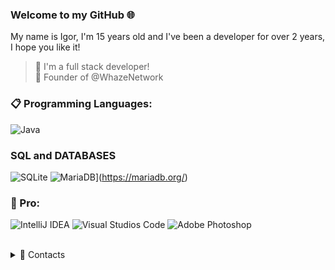 ### Welcome to my GitHub 🌐

My name is Igor, I'm 15 years old and I've been a developer for over 2 years, I hope you like it!

> 🔭 I'm a full stack developer! <br/>
> 💼 Founder of @WhazeNetwork

### 📋 Programming Languages:
   ![Java](https://img.shields.io/badge/Java-ED8B00?style=for-the-badge&logo=openjdk&logoColor=white)

### SQL and DATABASES

  ![SQLite](https://img.shields.io/badge/SQLite-07405E?style=for-the-badge&logo=sqlite&logoColor=white)
  ![MariaDB](https://img.shields.io/badge/MariaDB-lightgrey?labelColor=003545&logo=MariaDB&style=for-the-badge&logoColor=white)](https://mariadb.org/)
### 📄 Pro:

  ![IntelliJ IDEA](https://img.shields.io/badge/IntelliJ_IDEA-000000.svg?style=for-the-badge&logo=intellij-idea&logoColor=white)
  ![Visual Studios Code](https://img.shields.io/badge/Visual_Studio_Code-0078D4?style=for-the-badge&logo=visual%20studio%20code&logoColor=white)
  ![Adobe Photoshop](https://img.shields.io/badge/Adobe%20Photoshop-31A8FF?style=for-the-badge&logo=Adobe%20Photoshop&logoColor=black)

<br/>
<details>
  <summary>💬 Contacts</summary>
   </br> <img align="left" alt="Discord" target="blank" width="20px" src="https://raw.githubusercontent.com/anuraghazra/anuraghazra/master/assets/discord-round.svg"
   <string>Cadinho</string>
</details> 
